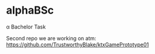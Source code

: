 # alphaBSc
α   Bachelor Task 

Second repo we are working on atm: https://github.com/TrustworthyBlake/ktxGamePrototype01
